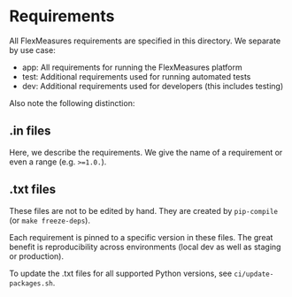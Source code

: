 # Requirements

All FlexMeasures requirements are specified in this directory.
We separate by use case:

- app: All requirements for running the FlexMeasures platform
- test: Additional requirements used for running automated tests 
- dev: Additional requirements used for developers (this includes testing)

Also note the following distinction:


## .in files

Here, we describe the requirements. We give the name of a requirement or even a range (e.g. `>=1.0.`).

## .txt files

These files are not to be edited by hand. They are created by `pip-compile` (or `make freeze-deps`).

Each requirement is pinned to a specific version in these files. The great benefit is reproducibility across environments (local dev as well as staging or production).

To update the .txt files for all supported Python versions, see `ci/update-packages.sh`.
